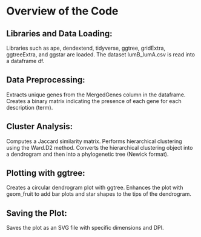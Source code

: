 # Overview of the Code
## Libraries and Data Loading:

Libraries such as ape, dendextend, tidyverse, ggtree, gridExtra, ggtreeExtra, and ggstar are loaded.
The dataset lumB_lumA.csv is read into a dataframe df.
## Data Preprocessing:

Extracts unique genes from the MergedGenes column in the dataframe.
Creates a binary matrix indicating the presence of each gene for each description (term).
## Cluster Analysis:

Computes a Jaccard similarity matrix.
Performs hierarchical clustering using the Ward.D2 method.
Converts the hierarchical clustering object into a dendrogram and then into a phylogenetic tree (Newick format).
## Plotting with ggtree:

Creates a circular dendrogram plot with ggtree.
Enhances the plot with geom_fruit to add bar plots and star shapes to the tips of the dendrogram.
## Saving the Plot:

Saves the plot as an SVG file with specific dimensions and DPI.
